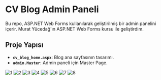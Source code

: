 # CV Blog Admin Paneli

Bu repo, ASP.NET Web Forms kullanılarak geliştirilmiş bir admin panelini içerir. Murat Yücedağ'ın ASP.NET Web Forms kursu ile geliştirdim.

## Proje Yapısı
- **`cv_blog_home.aspx`**: Blog ana sayfasının tasarımı.
- **`admin.Master`**: Admin paneli için Master Page.

![1](https://github.com/user-attachments/assets/5d3e5696-3c7b-4bb8-861f-9319b9f364c3)
![2](https://github.com/user-attachments/assets/4924360f-5e6a-4e77-91e0-62e876cb54c4)
![3](https://github.com/user-attachments/assets/6b2bb2b1-7fab-4b2c-a38c-c6c07109350a)
![4](https://github.com/user-attachments/assets/5af9ab3d-ad47-423a-91c2-bc8185605ccf)
![5](https://github.com/user-attachments/assets/1546e4d7-8007-4693-9d73-974127b57352)
![6](https://github.com/user-attachments/assets/b8db900d-ed9f-44c3-9525-e33b584f6aa6)
![7](https://github.com/user-attachments/assets/adf6551d-c19d-4df8-99ef-25a7c2b1f089)
![8](https://github.com/user-attachments/assets/28576c8e-58c7-47b9-8b34-76035379a663)
